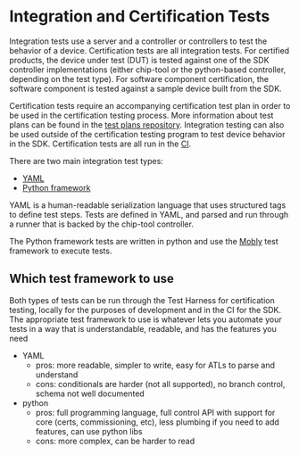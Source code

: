 # Integration and Certification Tests

Integration tests use a server and a controller or controllers to test the
behavior of a device. Certification tests are all integration tests. For
certified products, the device under test (DUT) is tested against one of the SDK
controller implementations (either chip-tool or the python-based controller,
depending on the test type). For software component certification, the software
component is tested against a sample device built from the SDK.

Certification tests require an accompanying certification test plan in order to
be used in the certification testing process. More information about test plans
can be found in the
[test plans repository](https://github.com/CHIP-Specifications/chip-test-plans/tree/master/docs).
Integration testing can also be used outside of the certification testing
program to test device behavior in the SDK. Certification tests are all run in
the [CI](./ci_testing).

There are two main integration test types:

-   [YAML](./yaml.md)
-   [Python framework](./python.md)

YAML is a human-readable serialization language that uses structured tags to
define test steps. Tests are defined in YAML, and parsed and run through a
runner that is backed by the chip-tool controller.

The Python framework tests are written in python and use the
[Mobly](https://github.com/google/mobly) test framework to execute tests.

## Which test framework to use

Both types of tests can be run through the Test Harness for certification
testing, locally for the purposes of development and in the CI for the SDK. The
appropriate test framework to use is whatever lets you automate your tests in a
way that is understandable, readable, and has the features you need

-   YAML
    -   pros: more readable, simpler to write, easy for ATLs to parse and
        understand
    -   cons: conditionals are harder (not all supported), no branch control,
        schema not well documented
-   python
    -   pros: full programming language, full control API with support for core
        (certs, commissioning, etc), less plumbing if you need to add features,
        can use python libs
    -   cons: more complex, can be harder to read
